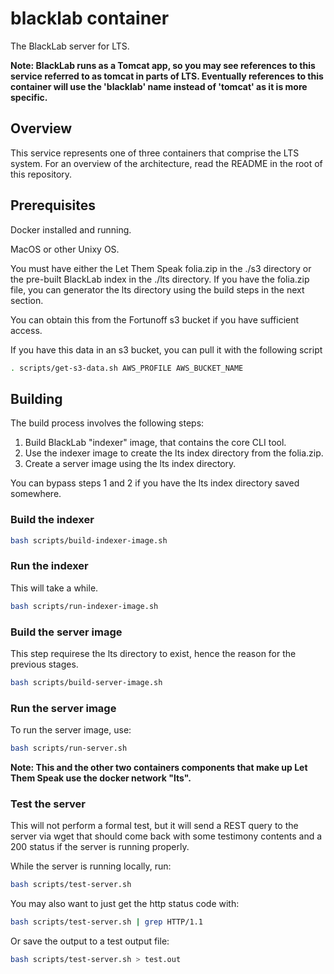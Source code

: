 # blacklab container

The BlackLab server for LTS.

**Note: BlackLab runs as a Tomcat app, so you may see references to this service referred to as tomcat in parts of LTS. Eventually references to this container will use the 'blacklab' name instead of 'tomcat' as it is more specific.**

## Overview

This service represents one of three containers that comprise the LTS system.
For an overview of the architecture, read the README in the root of this
repository.

## Prerequisites

Docker installed and running.

MacOS or other Unixy OS.

You must have either the Let Them Speak folia.zip in the ./s3 directory or the
pre-built BlackLab index in the ./lts directory. If you have the folia.zip file,
you can generator the lts directory using the build steps in the next section.

You can obtain this from the Fortunoff s3 bucket if you have sufficient access.

If you have this data in an s3 bucket, you can pull it with the following script

```bash
. scripts/get-s3-data.sh AWS_PROFILE AWS_BUCKET_NAME
```

## Building

The build process involves the following steps:

1. Build BlackLab "indexer" image, that contains the core CLI tool.
2. Use the indexer image to create the lts index directory from the folia.zip.
3. Create a server image using the lts index directory.

You can bypass steps 1 and 2 if you have the lts index directory saved somewhere.

### Build the indexer

```bash
bash scripts/build-indexer-image.sh
```

### Run the indexer

This will take a while.

```bash
bash scripts/run-indexer-image.sh
```

### Build the server image

This step requirese the lts directory to exist, hence the reason for the
previous stages.

```bash
bash scripts/build-server-image.sh
```

### Run the server image

To run the server image, use:

```bash
bash scripts/run-server.sh
```

**Note: This and the other two containers components that make up Let Them Speak use the
docker network "lts".**

### Test the server

This will not perform a formal test, but it will send a REST query to the server
via wget that should come back with some testimony contents and a 200 status if
the server is running properly.

While the server is running locally, run:

```bash
bash scripts/test-server.sh
```

You may also want to just get the http status code with:

```bash
bash scripts/test-server.sh | grep HTTP/1.1
```

Or save the output to a test output file:

```bash
bash scripts/test-server.sh > test.out
```
